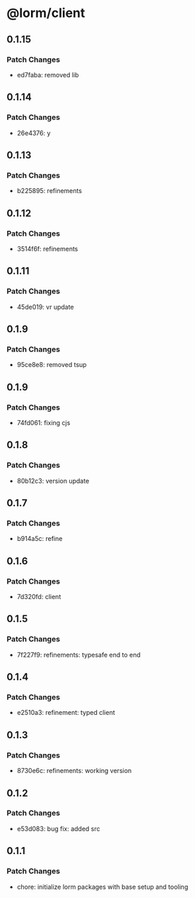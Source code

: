 # @lorm/client

## 0.1.15

### Patch Changes

- ed7faba: removed lib

## 0.1.14

### Patch Changes

- 26e4376: y

## 0.1.13

### Patch Changes

- b225895: refinements

## 0.1.12

### Patch Changes

- 3514f6f: refinements

## 0.1.11

### Patch Changes

- 45de019: vr update

## 0.1.9

### Patch Changes

- 95ce8e8: removed tsup

## 0.1.9

### Patch Changes

- 74fd061: fixing cjs

## 0.1.8

### Patch Changes

- 80b12c3: version update

## 0.1.7

### Patch Changes

- b914a5c: refine

## 0.1.6

### Patch Changes

- 7d320fd: client

## 0.1.5

### Patch Changes

- 7f227f9: refinements: typesafe end to end

## 0.1.4

### Patch Changes

- e2510a3: refinement: typed client

## 0.1.3

### Patch Changes

- 8730e6c: refinements: working version

## 0.1.2

### Patch Changes

- e53d083: bug fix: added src

## 0.1.1

### Patch Changes

- chore: initialize lorm packages with base setup and tooling
